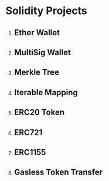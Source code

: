 # Solidity Projects

1. ## Ether Wallet
2. ## MultiSig Wallet
3. ## Merkle Tree
4. ## Iterable Mapping
5. ## ERC20 Token
6. ## ERC721
7. ## ERC1155
8. ## Gasless Token Transfer
